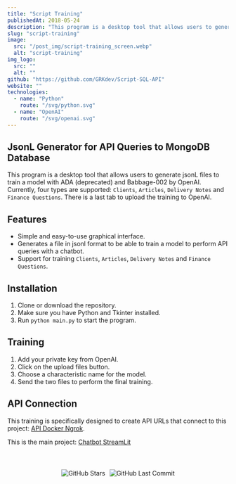 ```yaml
---
title: "Script Training"
publishedAt: 2018-05-24
description: "This program is a desktop tool that allows users to generate jsonL files to train a model with ADA (deprecated) and Babbage-002 by OpenAI. Currently, four types are supported: Clients, Articles, Delivery Notes and Finance Questions. There is a last tab to upload the training to OpenAI."
slug: "script-training"
image: 
  src: "/post_img/script-training_screen.webp"
  alt: "script-training"
img_logo: 
  src: ""
  alt: ""
github: "https://github.com/GRKdev/Script-SQL-API"
website: ""
technologies:
  - name: "Python"
    route: "/svg/python.svg"
  - name: "OpenAI"
    route: "/svg/openai.svg"
---
```


## JsonL Generator for API Queries to MongoDB Database

This program is a desktop tool that allows users to generate jsonL files to train a model with ADA (deprecated) and Babbage-002 by OpenAI. Currently, four types are supported: `Clients`, `Articles`, `Delivery Notes` and `Finance Questions`.
There is a last tab to upload the training to OpenAI.

## Features

- Simple and easy-to-use graphical interface.
- Generates a file in jsonl format to be able to train a model to perform API queries with a chatbot.
- Support for training `Clients`, `Articles`, `Delivery Notes` and `Finance Questions`.

## Installation

1. Clone or download the repository.
2. Make sure you have Python and Tkinter installed.
3. Run `python main.py` to start the program.

## Training

1. Add your private key from OpenAI.
2. Click on the upload files button.
3. Choose a characteristic name for the model.
4. Send the two files to perform the final training.

## API Connection

This training is specifically designed to create API URLs that connect to this project: [API Docker Ngrok](https://github.com/GRKdev/api-docker-ngrok).

This is the main project: [Chatbot StreamLit](https://github.com/GRKdev/StreamLit-Api)

<div style="display: flex; justify-content: center; padding-top: 40px">
  <img src="https://img.shields.io/github/stars/GRKdev/Script-SQL-API.svg" alt="GitHub Stars" style="margin-right: 10px;"/>
  <img src="https://img.shields.io/github/last-commit/GRKdev/Script-SQL-API.svg" alt="GitHub Last Commit" />
</div>
